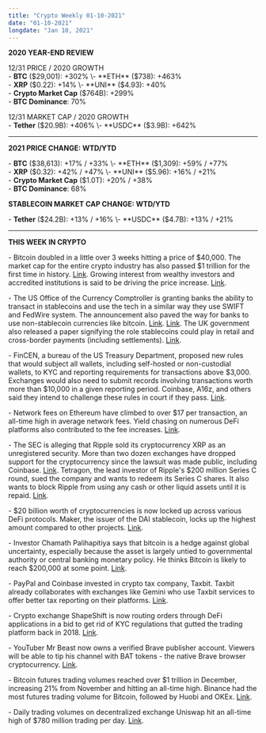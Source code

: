 ```yaml
---
title: "Crypto Weekly 01-10-2021"
date: "01-10-2021"
longdate: "Jan 10, 2021"
---
```


**2020 YEAR-END REVIEW**

12/31 PRICE / 2020 GROWTH  
\- **BTC** ($29,001): +302%  
\- **ETH** ($738): +463%  
\- **XRP** ($0.22): +14%  
\- **UNI** ($4.93): +40%  
\- **Crypto Market Cap** ($764B): +299%   
\- **BTC Dominance**: 70%  
  
12/31 MARKET CAP / 2020 GROWTH  
\- **Tether** ($20.9B): +406%  
\- **USDC** ($3.9B): +642%



---

**2021 PRICE CHANGE: WTD/YTD**

\- **BTC** ($38,613): +17% / +33%  
\- **ETH** ($1,309): +59% / +77%  
\- **XRP** ($0.32): +42% / +47%  
\- **UNI** ($5.96): +16% / +21%  
\- **Crypto Market Cap** ($1.0T): +20% / +38%   
\- **BTC Dominance**: 68%  


**STABLECOIN MARKET CAP CHANGE: WTD/YTD**

\- **Tether** ($24.2B): +13% / +16%  
\- **USDC** ($4.7B): +13% / +21%



---

**THIS WEEK IN CRYPTO**

\- Bitcoin doubled in a little over 3 weeks hitting a price of $40,000. The market cap for the entire crypto industry has also passed $1 trillion for the first time in history. [Link](https://www.forbes.com/sites/cryptoconfidential/2021/01/09/bitcoin-surges-past-40000--crypto-exceeds-1-trillion-market-cap/). Growing interest from wealthy investors and accredited institutions is said to be driving the price increase. [Link](https://dailyhodl.com/2021/01/06/ubs-wealth-manager-says-large-institutional-buyers-quietly-fueling-bitcoin-boom/).   
  
\- The US Office of the Currency Comptroller is granting banks the ability to transact in stablecoins and use the tech in a similar way they use SWIFT and FedWire system. The announcement also paved the way for banks to use non-stablecoin currencies like bitcoin. [Link](https://www.cryptovantage.com/news/banks-get-greenlight-to-use-stablecoins-bitcoin-for-payment-processing/). [Link](https://www.publish0x.com/crypto-awareness/us-govt-gives-banks-the-go-ahead-to-transact-w-stablecoins-a-xgplwdg). The UK government also released a paper signifying the role stablecoins could play in retail and cross-border payments (including settlements). [Link](https://www.bitreporter.com/stablecoin/the-uk-embraces-stablecoins/).   
  
\- FinCEN, a bureau of the US Treasury Department, proposed new rules that would subject all wallets, including self-hosted or non-custodial wallets, to KYC and reporting requirements for transactions above $3,000. Exchanges would also need to submit records involving transactions worth more than $10,000 in a given reporting period. Coinbase, A16z, and others said they intend to challenge these rules in court if they pass. [Link](https://www.theblock.co/post/90091/a16z-coinbase-intend-challenge-fincen-proposed-crypto-wallet-rules-court-should-become-law).   
  
\- Network fees on Ethereum have climbed to over $17 per transaction, an all-time high in average network fees. Yield chasing on numerous DeFi platforms also contributed to the fee increases. [Link](https://cryptodaily.co.uk/2021/01/ethereum-fees-almost-doubled-on-the-network-hitting-a-new-all-time-high).   
  
\- The SEC is alleging that Ripple sold its cryptocurrency XRP as an unregistered security. More than two dozen exchanges have dropped support for the cryptocurrency since the lawsuit was made public, including Coinbase. [Link](https://dailyhodl.com/2021/01/08/ripple-ceo-reveals-new-details-on-interactions-with-sec-says-company-offered-incentives-to-firms-using-xrp/). Tetragon, the lead investor of Ripple's $200 million Series C round, sued the company and wants to redeem its Series C shares. It also wants to block Ripple from using any cash or other liquid assets until it is repaid. [Link](https://www.bloomberg.com/news/articles/2021-01-05/ripple-investor-sues-to-force-stock-redemption-after-sec-claim).   
  
\- $20 billion worth of cryptocurrencies is now locked up across various DeFi protocols. Maker, the issuer of the DAI stablecoin, locks up the highest amount compared to other projects. [Link](https://decrypt.co/53297/20-billion-is-now-locked-in-defi-projects-worldwide).   
  
\- Investor Chamath Palihapitiya says that bitcoin is a hedge against global uncertainty, especially because the asset is largely untied to governmental authority or central banking monetary policy. He thinks Bitcoin is likely to reach $200,000 at some point. [Link](https://cointelegraph.com/news/chamath-palihapitiya-sees-bitcoin-as-insurance-against-uncertainty).   
  
\- PayPal and Coinbase invested in crypto tax company, Taxbit. Taxbit already collaborates with exchanges like Gemini who use Taxbit services to offer better tax reporting on their platforms. [Link](https://tokenhell.com/paypal-makes-investment-move-on-taxbit/).   
  
\- Crypto exchange ShapeShift is now routing orders through DeFi applications in a bid to get rid of KYC regulations that gutted the trading platform back in 2018. [Link](https://www.coindesk.com/business/2021/01/06/shapeshift-is-going-full-defi-to-lose-kyc-rules/).   
  
\- YouTuber Mr Beast now owns a verified Brave publisher account. Viewers will be able to tip his channel with BAT tokens - the native Brave browser cryptocurrency. [Link](https://cointelegraph.com/news/youtube-star-mr-beast-with-50m-subscribers-becomes-a-verified-brave-browser-publisher).   
  
\- Bitcoin futures trading volumes reached over $1 trillion in December, increasing 21% from November and hitting an all-time high. Binance had the most futures trading volume for Bitcoin, followed by Huobi and OKEx. [Link](https://www.theblock.co/linked/90619/december-trading-volumes-for-bitcoin-futures-and-options-surpassed-the-previous-months-all-time-highs).   
  
\- Daily trading volumes on decentralized exchange Uniswap hit an all-time high of $780 million trading per day. [Link](https://www.tronweekly.com/uniswap-trading-volume-hit-ath/).
